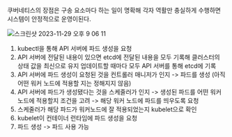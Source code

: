 쿠버네티스의 장점은 구송 요소마다 하는 일이 명확해 각자 역활만 충실하게 수행하면 시스템이 안정적으로 운영이된다.

![스크린샷 2023-11-29 오후 9 06 11](https://github.com/kibongcoders/Study/assets/54662349/222ee226-36c4-47ac-82b3-cfca1c7131e3)

1. kubectl을 통해 API 서버에 파드 생성을 요청
2. API 서버에 전달된 내용이 있으면 etcd에 전달된 내용을 모두 기록해 클러스터의 상태 값을 최신으로 유지
   업데이트할 때마다 모두 API 서버를 통해 etcd에 기록
3. API 서버에 파드 생성이 요청된 것을 컨트롤러 매니저가 인지 -> 파드를 생성
   (아직 어떤 워커 노드에 적용할 지는 정해지지 않음)
4. API 서버에 파드가 생성됐다는 것을 스케줄러가 인지 -> 생성된 파드를 어떤 워커 노드에 적용할지 조건을 고려 -> 해당 워커 노드에 파드를 띄우도록 요청
5. 스케줄러가 해당 파드가 워커노드에 잘 적용되었는지 kubelet으로 확인
6. kubelet이 컨테이너 런타임에 파드 생성을 요청
7. 파드 생성 -> 파드 사용 가능